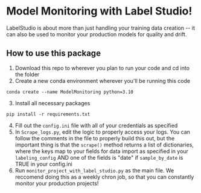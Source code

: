 # Model Monitoring with Label Studio! 
LabelStudio is about more than just handling your training data creation -- it can also be used to monitor 
your production  models for quality and drift. 

## How to use this package 
1. Download this repo to wherever you plan to run your code and cd into the folder
2. Create a new conda environment wherever you'll be running this code

`conda create --name ModelMonitoring python=3.10`

3. Install all necessary packages 

`pip install -r requirements.txt `

4. Fill out the `config.ini` file with all of your credentials as specified
5. In `Scrape_logs.py`, edit the logic to properly access your logs. You can follow the comments
in the file to properly build this out, but the important thing is that the `scrape()` method returns 
a list of dictionaries, where the keys map to your fields for data import as specified in your `labeling_config`
AND one of the fields is "date" if `sample_by_date` is TRUE in your config.ini 
6. Run `monitor_project_with_label_studio.py` as the main file. We reccomend doing this as a weekly chron job, 
so that you can constantly monitor your production projects! 
